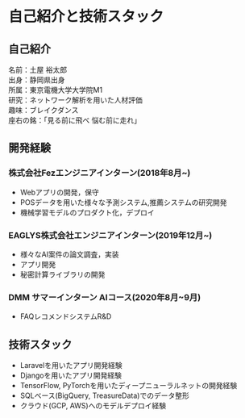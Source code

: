 # 自己紹介と技術スタック

## 自己紹介
名前：土屋 裕太郎<br>
出身：静岡県出身<br>
所属：東京電機大学大学院M1<br>
研究：ネットワーク解析を用いた人材評価<br>
趣味：ブレイクダンス<br>
座右の銘：「見る前に飛べ 悩む前に走れ」<br>

## 開発経験
### 株式会社Fezエンジニアインターン(2018年8月~)
- Webアプリの開発，保守
- POSデータを用いた様々な予測システム,推薦システムの研究開発
- 機械学習モデルのプロダクト化，デプロイ

### EAGLYS株式会社エンジニアインターン(2019年12月~)
- 様々なAI案件の論文調査，実装
- アプリ開発
- 秘密計算ライブラリの開発

### DMM サマーインターン AIコース(2020年8月~9月)
- FAQレコメンドシステムR&D

## 技術スタック
- Laravelを用いたアプリ開発経験
- Djangoを用いたアプリ開発経験
- TensorFlow, PyTorchを用いたディープニューラルネットの開発経験
- SQLベース(BigQuery, TreasureData)でのデータ整形
- クラウド(GCP, AWS)へのモデルデプロイ経験
